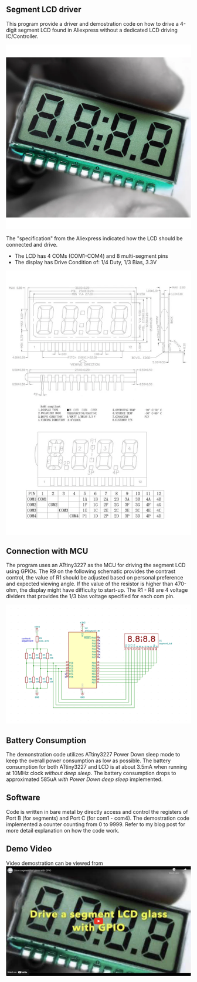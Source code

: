 ## Segment LCD driver
This program provide a driver and demostration code on how to drive a 4-digit segment LCD found in Aliexpress without a dedicated LCD driving IC/Controller. 

!["4-digit segment LCD glass](images/4-digit_glass_segment_display.jpg)

The "specification" from the Aliexpress indicated how the LCD should be connected and drive. 
 * The LCD has 4 COMs (COM1-COM4) and 8 multi-segment pins
 * The display has Drive Condition of: 1/4 Duty, 1/3 Bias, 3.3V

 !["the 'specificaiton' from Aliexpress"](images/4-digit_glass_segment_display_spec.jpg)

## Connection with MCU
The program uses an ATtiny3227 as the MCU for driving the segment LCD using GPIOs. The R9 on the following schematic provides the contrast control, the value of R1 should be adjusted based on personal preference and expected viewing angle. If the value of the resistor is higher than 470-ohm, the display might have difficulty to start-up. The R1 - R8 are 4 voltage dividers that provides the 1/3 bias voltage specified for each com pin.

!["Connection between ATtiny3227 and segment LCD](images/attiny3227_connection_with_segment_lcd.png)

## Battery Consumption
The demonstration code utilizes ATtiny3227 Power Down sleep mode to keep the overall power consumption as low as possible. The battery consumption for both ATtiny3227 and LCD is at about 3.5mA when running at 10MHz clock *without deep sleep*. The battery consumption drops to approximated 585uA *with Power Down deep sleep* implemented.

## Software
Code is written in bare metal by directly access and control the registers of Port B (for segments) and Port C (for com1 - com4). The demostration code implemented a counter counting from 0 to 9999. Refer to my blog post for more detail explanation on how the code work.

## Demo Video
Video demostration can be viewed from 
[![youtube_video](images/youtube_thumbnail.png)](https://www.youtube.com/embed/4WMrjbVDOB0)


